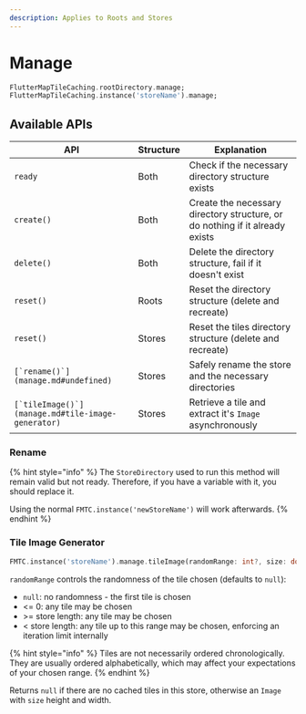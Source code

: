 ```yaml
---
description: Applies to Roots and Stores
---
```


# Manage

```dart
FlutterMapTileCaching.rootDirectory.manage;
FlutterMapTileCaching.instance('storeName').manage;
```

## Available APIs

| API                                                 | Structure | Explanation                                                                  |
| --------------------------------------------------- | --------- | ---------------------------------------------------------------------------- |
| `ready`                                             | Both      | Check if the necessary directory structure exists                            |
| `create()`                                          | Both      | Create the necessary directory structure, or do nothing if it already exists |
| `delete()`                                          | Both      | Delete the directory structure, fail if it doesn't exist                     |
| `reset()`                                           | Roots     | Reset the directory structure (delete and recreate)                          |
| `reset()`                                           | Stores    | Reset the tiles directory structure (delete and recreate)                    |
| ``[`rename()`](manage.md#undefined)``               | Stores    | Safely rename the store and the necessary directories                        |
| ``[`tileImage()`](manage.md#tile-image-generator)`` | Stores    | Retrieve a tile and extract it's `Image` asynchronously                      |

### Rename

{% hint style="info" %}
The `StoreDirectory` used to run this method will remain valid but not ready. Therefore, if you have a variable with it, you should replace it.

Using the normal `FMTC.instance('newStoreName')` will work afterwards.
{% endhint %}

### Tile Image Generator

```dart
FMTC.instance('storeName').manage.tileImage(randomRange: int?, size: double?);
```

`randomRange` controls the randomness of the tile chosen (defaults to `null`):

* `null`: no randomness - the first tile is chosen
* <= 0: any tile may be chosen
* \>= store length: any tile may be chosen
* < store length: any tile up to this range may be chosen, enforcing an iteration limit internally

{% hint style="info" %}
Tiles are not necessarily ordered chronologically. They are usually ordered alphabetically, which may affect your expectations of your chosen range.
{% endhint %}

Returns `null` if there are no cached tiles in this store, otherwise an `Image` with `size` height and width.
